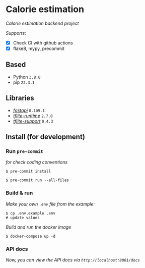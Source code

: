 # Calorie estimation

_Calorie estimation backend project_

_Supports_:

- [x] Check CI with github actions
- [x] flake8, mypy, precommit

## Based

- Python `3.8.0`
- pip `22.3.1`

## Libraries

- [*fastapi*](https://fastapi.tiangolo.com/) `0.109.1`
- [*tflite-runtime*](https://pypi.org/project/tflite-runtime/) `2.7.0`
- [*tflite-support*](https://pypi.org/project/tflite-support/) `0.4.3`

## Install (for development)

### Run `pre-commit`
*for check coding conventions*

```shell
$ pre-commit install
```

```shell
$ pre-commit run --all-files
```

### Build & run


*Make your own `.env` file from the example:*

```shell
$ cp .env.example .env
# update values
```

*Build and run the docker image*

```shell
$ docker-compose up -d
```

### API docs

*Now, you can view the API docs via `http://localhost:8001/docs`*

